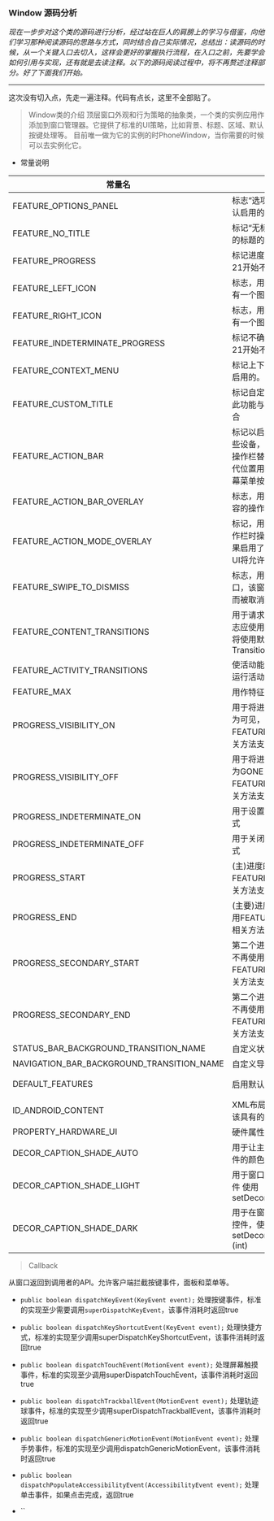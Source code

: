 ### Window 源码分析
_现在一步步对这个类的源码进行分析，经过站在巨人的肩膀上的学习与借鉴，向他们学习那种阅读源码的思路与方式，同时结合自己实际情况，总结出：读源码的时候，从一个关键入口去切入，这样会更好的掌握执行流程，在入口之前，先要学会如何引用与实现，还有就是去读注释。以下的源码阅读过程中，将不再赘述注释部分。好了下面我们开始。_

---

这次没有切入点，先走一遍注释。代码有点长，这里不全部贴了。

> Window类的介绍
顶层窗口外观和行为策略的抽象类，一个类的实例应用作添加到窗口管理器。它提供了标准的UI策略，比如背景、标题、区域、默认按键处理等。 目前唯一做为它的实例的时PhoneWindow，当你需要的时候可以去实例化它。

- 常量说明

常量名 | 作用 | 数值
---|---|---
FEATURE_OPTIONS_PANEL | 标志“选项面板”功能。这是默认启用的|  0
FEATURE_NO_TITLE | 标记“无标题”功能，关闭顶部的标题的屏幕 | 1
FEATURE_PROGRESS | 标记进度指示器特性。从API 21开始不再支持 | 2
FEATURE_LEFT_ICON | 标志，用于在标题栏的左侧有一个图标 | 3
FEATURE_RIGHT_ICON | 标志，用于在标题栏的右侧有一个图标 | 4
FEATURE_INDETERMINATE_PROGRESS | 标记不确定的进度。从API 21开始不再支持 | 5
FEATURE_CONTEXT_MENU | 标记上下文菜单。这是默认启用的。|6
FEATURE_CUSTOM_TITLE | 标记自定义标题。您不能将此功能与其他标题功能相结合 | 7
FEATURE_ACTION_BAR | 标记以启用操作栏。对于某些设备，这是默认启用的。操作栏替换标题栏并提供替代位置用于某些设备上的屏幕菜单按钮。|8
FEATURE_ACTION_BAR_OVERLAY | 标志，用于请求覆盖窗口内容的操作栏|9
FEATURE_ACTION_MODE_OVERLAY | 标记，用于指定在不存在操作栏时操作模式的行为。如果启用了overlay，操作模式UI将允许覆盖现有窗口内容|10
FEATURE_SWIPE_TO_DISMISS | 标志，用于请求无装饰的窗口，该窗口通过从左侧滑动而被取消。|11
FEATURE_CONTENT_TRANSITIONS | 用于请求窗口内容更改的标志应使用，如果没有设置，将使用默认的TransitionManager|12
FEATURE_ACTIVITY_TRANSITIONS| 使活动能够通过发送或接收运行活动转换|13
FEATURE_MAX | 用作特征ID的最大值|FEATURE_ACTIVITY_TRANSITIONS=13
PROGRESS_VISIBILITY_ON | 用于将进度条的可见性设置为可见，不再使用FEATURE_PROGRESS和相关方法支持从API 21开始|-1
PROGRESS_VISIBILITY_OFF| 用于将进度条的可见性设置为GONE，不再使用FEATURE_PROGRESS和相关方法支持从API 21开始| -2
PROGRESS_INDETERMINATE_ON | 用于设置进度条的不确定模式| -3
PROGRESS_INDETERMINATE_OFF| 用于关闭进度条的不确定模式|-4
PROGRESS_START | (主)进度的起始值，不再使用FEATURE_PROGRESS和相关方法支持从API 21开始|0
PROGRESS_END | (主要)进度的结束值，不再使用FEATURE_PROGRESS和相关方法支持从API 21开始|10000
PROGRESS_SECONDARY_START| 第二个进度的最低可能值。不再使用FEATURE_PROGRESS和相关方法支持从API 21开始|20000
PROGRESS_SECONDARY_END| 第二个进度的最大可能值。不再使用FEATURE_PROGRESS和相关方法支持从API 21开始|30000
STATUS_BAR_BACKGROUND_TRANSITION_NAME | 自定义状态栏的时候使用|android:status:background
NAVIGATION_BAR_BACKGROUND_TRANSITION_NAME | 自定义导航栏的时候使用|android:navigation:background
DEFAULT_FEATURES | 启用默认特性|(1 << FEATURE_OPTIONS_PANEL)或(1 << FEATURE_CONTEXT_MENU)
ID_ANDROID_CONTENT| XML布局文件中的主布局应该具有的ID|com.android.internal.R.id.content
PROPERTY_HARDWARE_UI | 硬件属性|persist.sys.ui.hw
DECOR_CAPTION_SHADE_AUTO | 用于让主题驱动窗口标题控件的颜色|0
DECOR_CAPTION_SHADE_LIGHT | 用于窗口标题上设置浅色控件 使用setDecorCaptionShade(int)|1
DECOR_CAPTION_SHADE_DARK |用于在窗口标题上设置深色控件，使用 setDecorCaptionShade (int)|2


> Callback 

从窗口返回到调用者的API。允许客户端拦截按键事件，面板和菜单等。

- `public boolean dispatchKeyEvent(KeyEvent event);`
处理按键事件，标准的实现至少需要调用`superDispatchKeyEvent`，该事件消耗时返回true

- `public boolean dispatchKeyShortcutEvent(KeyEvent event);`
处理快捷方式，标准的实现至少调用superDispatchKeyShortcutEvent，该事件消耗时返回true

- `public boolean dispatchTouchEvent(MotionEvent event);`
处理屏幕触摸事件，标准的实现至少调用superDispatchTouchEvent，该事件消耗时返回true

- `public boolean dispatchTrackballEvent(MotionEvent event);`
处理轨迹球事件，标准的实现至少调用superDispatchTrackballEvent，该事件消耗时返回true

- `public boolean dispatchGenericMotionEvent(MotionEvent event);` 
处理手势事件，标准的实现至少调用dispatchGenericMotionEvent，该事件消耗时返回true

- `public boolean dispatchPopulateAccessibilityEvent(AccessibilityEvent event);`
处理单击事件，如果点击完成，返回true

- ``










